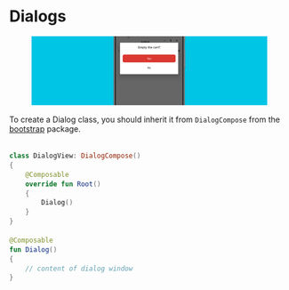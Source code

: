 # Dialogs

<figure><img src="../../.gitbook/assets/2.png" alt=""><figcaption></figcaption></figure>

To create a Dialog class, you should inherit it from `DialogCompose` from the [bootstrap](https://github.com/AlexExiv/Router-Android/blob/main/compose/src/main/java/com/speakerboxlite/router/compose/bootstrap/BaseViewCompose.kt) package.

```kotlin

class DialogView: DialogCompose()
{
    @Composable
    override fun Root()
    {
        Dialog()
    }
}

@Composable
fun Dialog()
{
    // content of dialog window
}
```
